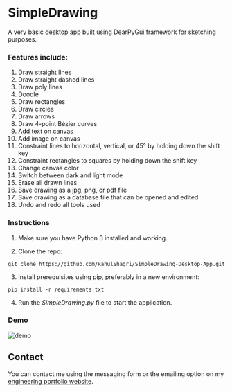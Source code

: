 # SimpleDrawing

A very basic desktop app built using DearPyGui framework for sketching purposes.

<h3>Features include:</h3>

1. Draw straight lines
2. Draw straight dashed lines
3. Draw poly lines
4. Doodle
5. Draw rectangles
6. Draw circles
7. Draw arrows
8. Draw 4-point Bézier curves
9. Add text on canvas
10. Add image on canvas
11. Constraint lines to horizontal, vertical, or 45&deg; by holding down the shift key
12. Constraint rectangles to squares by holding down the shift key
13. Change canvas color
14. Switch between dark and light mode
15. Erase all drawn lines
16. Save drawing as a jpg, png, or pdf file
17. Save drawing as a database file that can be opened and edited
18. Undo and redo all tools used

<H3>Instructions</H3>

1. Make sure you have Python 3 installed and working. 
   
2. Clone the repo:

```git clone https://github.com/RahulShagri/SimpleDrawing-Desktop-App.git```

3. Install prerequisites using pip, preferably in a new environment:

```pip install -r requirements.txt``` 

4. Run the <i>SimpleDrawing.py</i> file to start the application.

<h3>Demo</h3>

![demo](readme_demo/demo_gif.gif)

<H2>Contact</H2>

You can contact me using the messaging form or the emailing option on my [engineering portfolio website](https://rahulshagri.github.io/).
